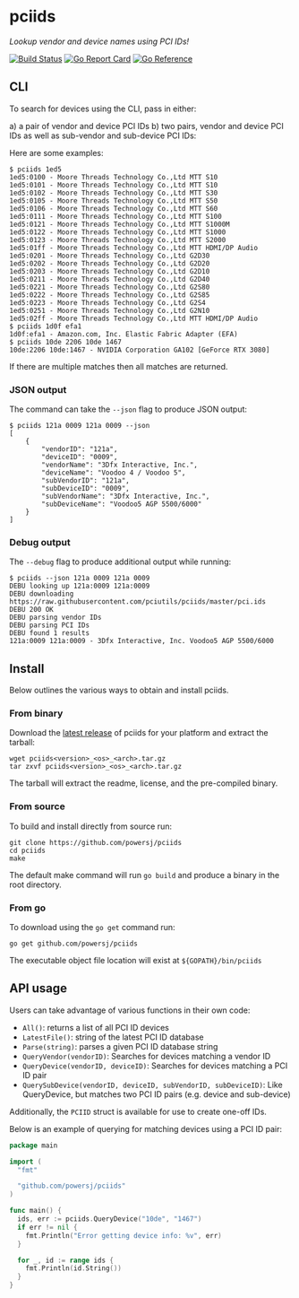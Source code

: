 # pciids

*Lookup vendor and device names using PCI IDs!*

[![Build Status](https://travis-ci.com/powersj/pciids.svg?branch=master)](https://travis-ci.com/powersj/pciids/) [![Go Report Card](https://goreportcard.com/badge/github.com/powersj/pciids)](https://goreportcard.com/report/github.com/powersj/pciids) [![Go Reference](https://pkg.go.dev/badge/github.com/powersj/pciids.svg)](https://pkg.go.dev/github.com/powersj/pciids)

## CLI

To search for devices using the CLI, pass in either:

  a) a pair of vendor and device PCI IDs
  b) two pairs, vendor and device PCI IDs as well as sub-vendor and
     sub-device PCI IDs:

Here are some examples:

```text
$ pciids 1ed5
1ed5:0100 - Moore Threads Technology Co.,Ltd MTT S10
1ed5:0101 - Moore Threads Technology Co.,Ltd MTT S10
1ed5:0102 - Moore Threads Technology Co.,Ltd MTT S30
1ed5:0105 - Moore Threads Technology Co.,Ltd MTT S50
1ed5:0106 - Moore Threads Technology Co.,Ltd MTT S60
1ed5:0111 - Moore Threads Technology Co.,Ltd MTT S100
1ed5:0121 - Moore Threads Technology Co.,Ltd MTT S1000M
1ed5:0122 - Moore Threads Technology Co.,Ltd MTT S1000
1ed5:0123 - Moore Threads Technology Co.,Ltd MTT S2000
1ed5:01ff - Moore Threads Technology Co.,Ltd MTT HDMI/DP Audio
1ed5:0201 - Moore Threads Technology Co.,Ltd G2D30
1ed5:0202 - Moore Threads Technology Co.,Ltd G2D20
1ed5:0203 - Moore Threads Technology Co.,Ltd G2D10
1ed5:0211 - Moore Threads Technology Co.,Ltd G2D40
1ed5:0221 - Moore Threads Technology Co.,Ltd G2S80
1ed5:0222 - Moore Threads Technology Co.,Ltd G2S85
1ed5:0223 - Moore Threads Technology Co.,Ltd G2S4
1ed5:0251 - Moore Threads Technology Co.,Ltd G2N10
1ed5:02ff - Moore Threads Technology Co.,Ltd MTT HDMI/DP Audio
$ pciids 1d0f efa1
1d0f:efa1 - Amazon.com, Inc. Elastic Fabric Adapter (EFA)
$ pciids 10de 2206 10de 1467
10de:2206 10de:1467 - NVIDIA Corporation GA102 [GeForce RTX 3080]
```

If there are multiple matches then all matches are returned.

### JSON output

The command can take the `--json` flag to produce JSON output:

```shell
$ pciids 121a 0009 121a 0009 --json
[
    {
        "vendorID": "121a",
        "deviceID": "0009",
        "vendorName": "3Dfx Interactive, Inc.",
        "deviceName": "Voodoo 4 / Voodoo 5",
        "subVendorID": "121a",
        "subDeviceID": "0009",
        "subVendorName": "3Dfx Interactive, Inc.",
        "subDeviceName": "Voodoo5 AGP 5500/6000"
    }
]
```

### Debug output

The `--debug` flag to produce additional output while running:

```shell
$ pciids --json 121a 0009 121a 0009
DEBU looking up 121a:0009 121a:0009
DEBU downloading https://raw.githubusercontent.com/pciutils/pciids/master/pci.ids
DEBU 200 OK
DEBU parsing vendor IDs
DEBU parsing PCI IDs
DEBU found 1 results
121a:0009 121a:0009 - 3Dfx Interactive, Inc. Voodoo5 AGP 5500/6000
```

## Install

Below outlines the various ways to obtain and install pciids.

### From binary

Download the [latest release](https://github.com/powersj/pciids/releases/latest)
of pciids for your platform and extract the tarball:

```shell
wget pciids<version>_<os>_<arch>.tar.gz
tar zxvf pciids<version>_<os>_<arch>.tar.gz
```

The tarball will extract the readme, license, and the pre-compiled binary.

### From source

To build and install directly from source run:

```shell
git clone https://github.com/powersj/pciids
cd pciids
make
```

The default make command will run `go build` and produce a binary in the root
directory.

### From go

To download using the `go get` command run:

```shell
go get github.com/powersj/pciids
```

The executable object file location will exist at `${GOPATH}/bin/pciids`

## API usage

Users can take advantage of various functions in their own code:

* `All()`: returns a list of all PCI ID devices
* `LatestFile()`: string of the latest PCI ID database
* `Parse(string)`: parses a given PCI ID database string
* `QueryVendor(vendorID)`: Searches for devices matching a vendor ID
* `QueryDevice(vendorID, deviceID)`: Searches for devices matching a PCI ID
   pair
* `QuerySubDevice(vendorID, deviceID, subVendorID, subDeviceID)`: Like
   QueryDevice, but matches two PCI ID pairs (e.g. device and sub-device)

Additionally, the `PCIID` struct is available for use to create one-off IDs.

Below is an example of querying for matching devices using a PCI ID pair:

```go
package main

import (
  "fmt"

  "github.com/powersj/pciids"
)

func main() {
  ids, err := pciids.QueryDevice("10de", "1467")
  if err != nil {
    fmt.Println("Error getting device info: %v", err)
  }

  for _, id := range ids {
    fmt.Println(id.String())
  }
}
```
